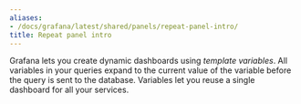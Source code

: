 ```yaml
---
aliases:
- /docs/grafana/latest/shared/panels/repeat-panel-intro/
title: Repeat panel intro
---
```


Grafana lets you create dynamic dashboards using _template variables_. All variables in your queries expand to the current value of the variable before the query is sent to the database. Variables let you reuse a single dashboard for all your services.
